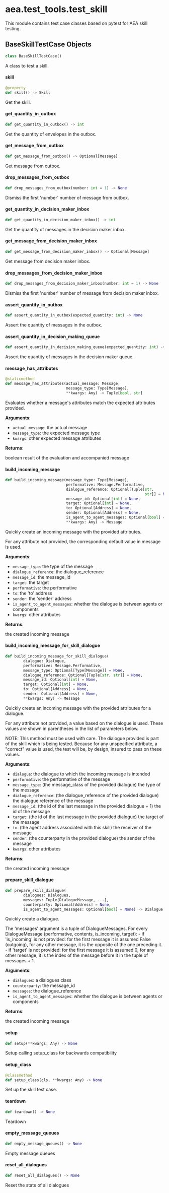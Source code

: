 <a id="aea.test_tools.test_skill"></a>

# aea.test`_`tools.test`_`skill

This module contains test case classes based on pytest for AEA skill testing.

<a id="aea.test_tools.test_skill.BaseSkillTestCase"></a>

## BaseSkillTestCase Objects

```python
class BaseSkillTestCase()
```

A class to test a skill.

<a id="aea.test_tools.test_skill.BaseSkillTestCase.skill"></a>

#### skill

```python
@property
def skill() -> Skill
```

Get the skill.

<a id="aea.test_tools.test_skill.BaseSkillTestCase.get_quantity_in_outbox"></a>

#### get`_`quantity`_`in`_`outbox

```python
def get_quantity_in_outbox() -> int
```

Get the quantity of envelopes in the outbox.

<a id="aea.test_tools.test_skill.BaseSkillTestCase.get_message_from_outbox"></a>

#### get`_`message`_`from`_`outbox

```python
def get_message_from_outbox() -> Optional[Message]
```

Get message from outbox.

<a id="aea.test_tools.test_skill.BaseSkillTestCase.drop_messages_from_outbox"></a>

#### drop`_`messages`_`from`_`outbox

```python
def drop_messages_from_outbox(number: int = 1) -> None
```

Dismiss the first 'number' number of message from outbox.

<a id="aea.test_tools.test_skill.BaseSkillTestCase.get_quantity_in_decision_maker_inbox"></a>

#### get`_`quantity`_`in`_`decision`_`maker`_`inbox

```python
def get_quantity_in_decision_maker_inbox() -> int
```

Get the quantity of messages in the decision maker inbox.

<a id="aea.test_tools.test_skill.BaseSkillTestCase.get_message_from_decision_maker_inbox"></a>

#### get`_`message`_`from`_`decision`_`maker`_`inbox

```python
def get_message_from_decision_maker_inbox() -> Optional[Message]
```

Get message from decision maker inbox.

<a id="aea.test_tools.test_skill.BaseSkillTestCase.drop_messages_from_decision_maker_inbox"></a>

#### drop`_`messages`_`from`_`decision`_`maker`_`inbox

```python
def drop_messages_from_decision_maker_inbox(number: int = 1) -> None
```

Dismiss the first 'number' number of message from decision maker inbox.

<a id="aea.test_tools.test_skill.BaseSkillTestCase.assert_quantity_in_outbox"></a>

#### assert`_`quantity`_`in`_`outbox

```python
def assert_quantity_in_outbox(expected_quantity: int) -> None
```

Assert the quantity of messages in the outbox.

<a id="aea.test_tools.test_skill.BaseSkillTestCase.assert_quantity_in_decision_making_queue"></a>

#### assert`_`quantity`_`in`_`decision`_`making`_`queue

```python
def assert_quantity_in_decision_making_queue(expected_quantity: int) -> None
```

Assert the quantity of messages in the decision maker queue.

<a id="aea.test_tools.test_skill.BaseSkillTestCase.message_has_attributes"></a>

#### message`_`has`_`attributes

```python
@staticmethod
def message_has_attributes(actual_message: Message,
                           message_type: Type[Message],
                           **kwargs: Any) -> Tuple[bool, str]
```

Evaluates whether a message's attributes match the expected attributes provided.

**Arguments**:

- `actual_message`: the actual message
- `message_type`: the expected message type
- `kwargs`: other expected message attributes

**Returns**:

boolean result of the evaluation and accompanied message

<a id="aea.test_tools.test_skill.BaseSkillTestCase.build_incoming_message"></a>

#### build`_`incoming`_`message

```python
def build_incoming_message(message_type: Type[Message],
                           performative: Message.Performative,
                           dialogue_reference: Optional[Tuple[str,
                                                              str]] = None,
                           message_id: Optional[int] = None,
                           target: Optional[int] = None,
                           to: Optional[Address] = None,
                           sender: Optional[Address] = None,
                           is_agent_to_agent_messages: Optional[bool] = None,
                           **kwargs: Any) -> Message
```

Quickly create an incoming message with the provided attributes.

For any attribute not provided, the corresponding default value in message is used.

**Arguments**:

- `message_type`: the type of the message
- `dialogue_reference`: the dialogue_reference
- `message_id`: the message_id
- `target`: the target
- `performative`: the performative
- `to`: the 'to' address
- `sender`: the 'sender' address
- `is_agent_to_agent_messages`: whether the dialogue is between agents or components
- `kwargs`: other attributes

**Returns**:

the created incoming message

<a id="aea.test_tools.test_skill.BaseSkillTestCase.build_incoming_message_for_skill_dialogue"></a>

#### build`_`incoming`_`message`_`for`_`skill`_`dialogue

```python
def build_incoming_message_for_skill_dialogue(
        dialogue: Dialogue,
        performative: Message.Performative,
        message_type: Optional[Type[Message]] = None,
        dialogue_reference: Optional[Tuple[str, str]] = None,
        message_id: Optional[int] = None,
        target: Optional[int] = None,
        to: Optional[Address] = None,
        sender: Optional[Address] = None,
        **kwargs: Any) -> Message
```

Quickly create an incoming message with the provided attributes for a dialogue.

For any attribute not provided, a value based on the dialogue is used.
These values are shown in parentheses in the list of parameters below.

NOTE: This method must be used with care. The dialogue provided is part of the skill
which is being tested. Because for any unspecified attribute, a "correct" value is used,
the test will be, by design, insured to pass on these values.

**Arguments**:

- `dialogue`: the dialogue to which the incoming message is intended
- `performative`: the performative of the message
- `message_type`: (the message_class of the provided dialogue) the type of the message
- `dialogue_reference`: (the dialogue_reference of the provided dialogue) the dialogue reference of the message
- `message_id`: (the id of the last message in the provided dialogue + 1) the id of the message
- `target`: (the id of the last message in the provided dialogue) the target of the message
- `to`: (the agent address associated with this skill) the receiver of the message
- `sender`: (the counterparty in the provided dialogue) the sender of the message
- `kwargs`: other attributes

**Returns**:

the created incoming message

<a id="aea.test_tools.test_skill.BaseSkillTestCase.prepare_skill_dialogue"></a>

#### prepare`_`skill`_`dialogue

```python
def prepare_skill_dialogue(
        dialogues: Dialogues,
        messages: Tuple[DialogueMessage, ...],
        counterparty: Optional[Address] = None,
        is_agent_to_agent_messages: Optional[bool] = None) -> Dialogue
```

Quickly create a dialogue.

The 'messages' argument is a tuple of DialogueMessages.
For every DialogueMessage (performative, contents, is_incoming, target):
    - if 'is_incoming' is not provided: for the first message it is assumed False (outgoing),
    for any other message, it is the opposite of the one preceding it.
    - if 'target' is not provided: for the first message it is assumed 0,
    for any other message, it is the index of the message before it in the tuple of messages + 1.

**Arguments**:

- `dialogues`: a dialogues class
- `counterparty`: the message_id
- `messages`: the dialogue_reference
- `is_agent_to_agent_messages`: whether the dialogue is between agents or components

**Returns**:

the created incoming message

<a id="aea.test_tools.test_skill.BaseSkillTestCase.setup"></a>

#### setup

```python
def setup(**kwargs: Any) -> None
```

Setup calling setup_class for backwards compatibility

<a id="aea.test_tools.test_skill.BaseSkillTestCase.setup_class"></a>

#### setup`_`class

```python
@classmethod
def setup_class(cls, **kwargs: Any) -> None
```

Set up the skill test case.

<a id="aea.test_tools.test_skill.BaseSkillTestCase.teardown"></a>

#### teardown

```python
def teardown() -> None
```

Teardown

<a id="aea.test_tools.test_skill.BaseSkillTestCase.empty_message_queues"></a>

#### empty`_`message`_`queues

```python
def empty_message_queues() -> None
```

Empty message queues

<a id="aea.test_tools.test_skill.BaseSkillTestCase.reset_all_dialogues"></a>

#### reset`_`all`_`dialogues

```python
def reset_all_dialogues() -> None
```

Reset the state of all dialogues

